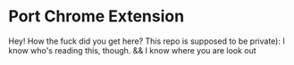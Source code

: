 Port Chrome Extension
================================
Hey!
How the fuck did you get here?
This repo is supposed to be private):
I know who's reading this, though.
&& I know where you are
look out
